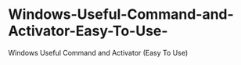 # Windows-Useful-Command-and-Activator-Easy-To-Use-
Windows Useful Command and Activator (Easy To Use)

